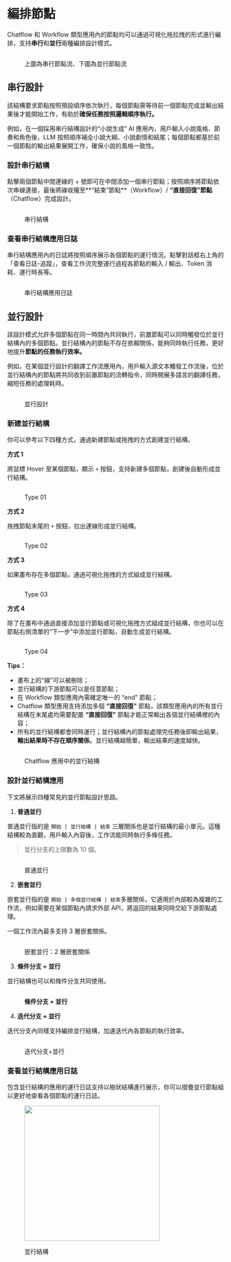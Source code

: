 # 編排節點

Chatflow 和 Workflow 類型應用內的節點均可以通過可視化拖拉拽的形式進行編排，支持**串行**和**並行**兩種編排設計模式。

<figure><img src="../../.gitbook/assets/image (336).png" alt=""><figcaption><p>上圖為串行節點流、下圖為並行節點流</p></figcaption></figure>

## 串行設計

該結構要求節點按照預設順序依次執行，每個節點需等待前一個節點完成並輸出結果後才能開始工作，有助於**確保任務按照邏輯順序執行。**

例如，在一個採用串行結構設計的“小說生成” AI 應用內，用戶輸入小說風格、節奏和角色後，LLM 按照順序補全小說大綱、小說劇情和結尾；每個節點都基於前一個節點的輸出結果展開工作，確保小說的風格一致性。

### 設計串行結構

點擊兩個節點中間連線的 + 號即可在中間添加一個串行節點；按照順序將節點依次串線連接，最後將線收攏至\*\*“結束”節點\*\*（Workflow）/ **“直接回復”節點**（Chatflow）完成設計。

<figure><img src="../../.gitbook/assets/image (337).png" alt=""><figcaption><p>串行結構</p></figcaption></figure>

### 查看串行結構應用日誌

串行結構應用內的日誌將按照順序展示各個節點的運行情況。點擊對話框右上角的 「查看日誌-追蹤」，查看工作流完整運行過程各節點的輸入 / 輸出、Token 消耗、運行時長等。

<figure><img src="../../.gitbook/assets/image (339).png" alt=""><figcaption><p>串行結構應用日誌</p></figcaption></figure>

## 並行設計

該設計模式允許多個節點在同一時間內共同執行，前置節點可以同時觸發位於並行結構內的多個節點。並行結構內的節點不存在依賴關係，能夠同時執行任務，更好地提升**節點的任務執行效率。**

例如，在某個並行設計的翻譯工作流應用內，用戶輸入源文本觸發工作流後，位於並行結構內的節點將共同收到前置節點的流轉指令，同時開展多語言的翻譯任務，縮短任務的處理耗時。

<figure><img src="../../.gitbook/assets/image (335).png" alt=""><figcaption><p>並行設計</p></figcaption></figure>

### 新建並行結構

你可以參考以下四種方式，通過新建節點或拖拽的方式創建並行結構。

**方式 1**

將鼠標 Hover 至某個節點，顯示 `+` 按鈕，支持新建多個節點，創建後自動形成並行結構。

<figure><img src="../../.gitbook/assets/image (340).png" alt=""><figcaption><p>Type 01</p></figcaption></figure>

**方式 2**

拖拽節點末尾的 `+` 按鈕，拉出連線形成並行結構。

<figure><img src="../../.gitbook/assets/image (341).png" alt=""><figcaption><p>Type 02</p></figcaption></figure>

**方式 3**

如果畫布存在多個節點，通過可視化拖拽的方式組成並行結構。

<figure><img src="../../.gitbook/assets/image (342).png" alt=""><figcaption><p>Type 03</p></figcaption></figure>

**方式 4**

除了在畫布中通過直接添加並行節點或可視化拖拽方式組成並行結構，你也可以在節點右側清單的“下一步”中添加並行節點，自動生成並行結構。

<figure><img src="../../.gitbook/assets/image (343).png" alt=""><figcaption><p>Type 04</p></figcaption></figure>

**Tips：**

* 畫布上的“線”可以被刪除；
* 並行結構的下游節點可以是任意節點；
* 在 Workflow 類型應用內需確定唯一的 “end” 節點；
* Chatflow 類型應用支持添加多個 **“直接回復”** 節點，該類型應用內的所有並行結構在末尾處均需要配置 **“直接回復”** 節點才能正常輸出各個並行結構裡的內容；
* 所有的並行結構都會同時運行；並行結構內的節點處理完任務後即輸出結果，**輸出結果時不存在順序關係**。並行結構越簡單，輸出結果的速度越快。

<figure><img src="../../.gitbook/assets/image (344).png" alt=""><figcaption><p>Chatflow 應用中的並行結構</p></figcaption></figure>

### 設計並行結構應用

下文將展示四種常見的並行節點設計思路。

1. **普通並行**

普通並行指的是 `開始 | 並行結構 | 結束` 三層關係也是並行結構的最小單元。這種結構較為直觀，用戶輸入內容後，工作流能同時執行多條任務。

> 並行分支的上限數為 10 個。

<figure><img src="../../.gitbook/assets/image (345).png" alt=""><figcaption><p>普通並行</p></figcaption></figure>

2. **嵌套並行**

嵌套並行指的是 `開始 | 多個並行結構 | 結束`多層關係，它適用於內部較為複雜的工作流，例如需要在某個節點內請求外部 API，將返回的結果同時交給下游節點處理。

一個工作流內最多支持 3 層嵌套關係。

<figure><img src="../../.gitbook/assets/image (349).png" alt=""><figcaption><p>嵌套並行：2 層嵌套關係</p></figcaption></figure>

3. **條件分支 + 並行**

並行結構也可以和條件分支共同使用。

<figure><img src="../../.gitbook/assets/image (333).png" alt=""><figcaption><p><strong>條件分支 + 並行</strong></p></figcaption></figure>

4. **迭代分支 + 並行**

迭代分支內同樣支持編排並行結構，加速迭代內各節點的執行效率。

<figure><img src="../../.gitbook/assets/image (350).png" alt=""><figcaption><p>迭代分支+並行</p></figcaption></figure>

### 查看並行結構應用日誌

包含並行結構的應用的運行日誌支持以樹狀結構進行展示，你可以摺疊並行節點組以更好地查看各個節點的運行日誌。

<figure><img src="../../.gitbook/assets/image (351).png" alt="" width="315"><figcaption><p>並行結構</p></figcaption></figure>
